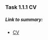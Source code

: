 ### Task 1.1.1 CV

##### Link to summary:
- [CV](https://kravchenkomaks.github.io/m-web-frontend-basics/level1-1-html-css/cv/)